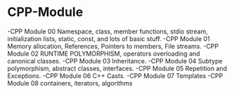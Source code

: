 # CPP-Module
-CPP Module 00
Namespace, class, member functions, stdio stream, initialization lists, static, const, and lots of basic stuff.
-CPP Module 01
Memory allocation, References, Pointers to members, File streams.
-CPP Module 02
RUNTIME POLYMORPHISM, operators overloading and canonical classes.
-CPP Module 03
Inheritance.
-CPP Module 04
Subtype polymorphism, abstract classes, interfaces.
-CPP Module 05
Repetition and Exceptions.
-CPP Module 06
C++ Casts.
-CPP Module 07
Templates
-CPP Module 08
containers, iterators, algorithms
